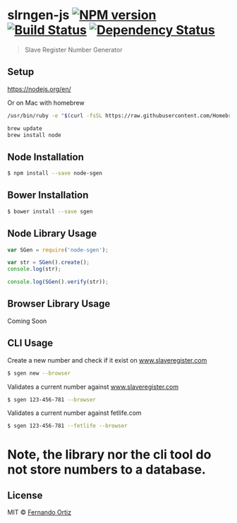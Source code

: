 # slrngen-js [![NPM version][npm-image]][npm-url] [![Build Status][travis-image]][travis-url] [![Dependency Status][daviddm-image]][daviddm-url]
> Slave Register Number Generator

## Setup

https://nodejs.org/en/

Or on Mac with homebrew

```sh
/usr/bin/ruby -e "$(curl -fsSL https://raw.githubusercontent.com/Homebrew/install/master/install)"

brew update
brew install node
```

## Node Installation

```sh
$ npm install --save node-sgen
```

## Bower Installation
```sh
$ bower install --save sgen
```

## Node Library Usage

```js
var SGen = require('node-sgen');

var str = SGen().create();
console.log(str);

console.log(SGen().verify(str));
```

## Browser Library Usage

Coming Soon

## CLI Usage

Create a new number and check if it exist on www.slaveregister.com
```sh
$ sgen new --browser
```
Validates a current number against www.slaveregister.com
```sh
$ sgen 123-456-781 --browser
```
Validates a current number against fetlife.com
```sh
$ sgen 123-456-781 --fetlife --browser
```
# Note, the library nor the cli tool do not store numbers to a database.

## License

MIT © [Fernando Ortiz](http://gh.nandub.info/)


[npm-image]: https://badge.fury.io/js/slrngen-js.svg
[npm-url]: https://npmjs.org/package/slrngen-js
[travis-image]: https://travis-ci.org/nandub/slrngen-js.svg?branch=master
[travis-url]: https://travis-ci.org/nandub/slrngen-js
[daviddm-image]: https://david-dm.org/nandub/slrngen-js.svg?theme=shields.io
[daviddm-url]: https://david-dm.org/nandub/slrngen-js
